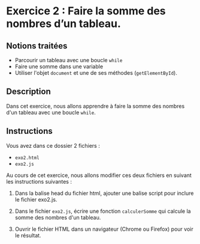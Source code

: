 # Exercice 2 : Faire la somme des nombres d’un tableau.

## Notions traitées

- Parcourir un tableau avec une boucle `while`
- Faire une somme dans une variable
- Utiliser l'objet `document` et une de ses méthodes (`getElementById`).

## Description

Dans cet exercice, nous allons apprendre à faire la somme des nombres d'un tableau avec une boucle `while`.

## Instructions

Vous avez dans ce dossier 2 fichiers :

- `exo2.html`
- `exo2.js`

Au cours de cet exercice, nous allons modifier ces deux fichiers en suivant les instructions suivantes :

1. Dans la balise head du fichier html, ajouter une balise script pour inclure le fichier exo2.js.

2. Dans le fichier `exo2.js`, écrire une fonction `calculerSomme` qui calcule la somme des nombres d'un tableau.

2. Ouvrir le fichier HTML dans un navigateur (Chrome ou Firefox) pour voir le résultat.

